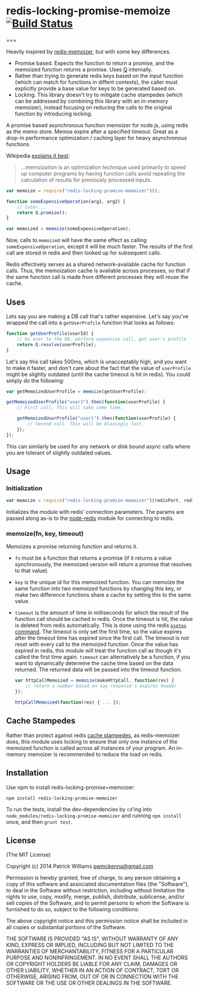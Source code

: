 # redis-locking-promise-memoize [![Build Status](https://travis-ci.org/pwmckenna/node-redis-locking-promise-memoizer.svg?branch=master)](https://travis-ci.org/pwmckenna/node-redis-locking-promise-memoizer)

===

Heavily inspired by [redis-memoizer](https://github.com/errorception/redis-memoizer), but with some key differences.

* Promise based. Expects the function to return a promise, and the memoized function returns a promise. Uses [Q](https://github.com/kriskowal/q) internally.
* Rather than trying to generate redis keys based on the input function (which can match for functions in diffent contexts), the caller must explicitly provide a base value for keys to be generated based on.
* Locking. This library doesn't try to mitigate cache stampedes (which can be addressed by combining this library with an in-memory memoizer), instead focusing on reducing the calls to the original function by introducing locking.

A promise based asynchronous function memoizer for node.js, using redis as the memo store. Memos expire after a specified timeout. Great as a drop-in performance optimization / caching layer for heavy asynchronous functions.

Wikipedia [explains it best](http://en.wikipedia.org/wiki/Memoization):
> ...memoization is an optimization technique used primarily to speed up computer programs by having function calls avoid repeating the calculation of results for previously processed inputs.

```javascript
var memoize = require("redis-locking-promise-memoizer")();

function someExpensiveOperation(arg1, arg2) {
	// later...
	return Q.promise();
}

var memoized = memoize(someExpensiveOperation);
```

Now, calls to `memoized` will have the same effect as calling `someExpensiveOperation`, except it will be much faster. The results of the first call are stored in redis and then looked up for subsequent calls.

Redis effectively serves as a shared network-available cache for function calls. Thus, the memoization cache is available across processes, so that if the same function call is made from different processes they will reuse the cache.

## Uses

Lets say you are making a DB call that's rather expensive. Let's say you've wrapped the call into a `getUserProfile` function that looks as follows:

```javascript
function getUserProfile(userId) {
	// Go over to the DB, perform expensive call, get user's profile
	return Q.resolve(userProfile);
}
```

Let's say this call takes 500ms, which is unacceptably high, and you want to make it faster, and don't care about the fact that the value of `userProfile` might be slightly outdated (until the cache timeout is hit in redis). You could simply do the following:

```javascript
var getMemoizedUserProfile = memoize(getUserProfile);

getMemoizedUserProfile("user1").then(function(userProfile) {
	// First call. This will take some time.

	getMemoizedUserProfile("user1").then(function(userProfile) {
		// Second call. This will be blazingly fast.
	});
});

```

This can similarly be used for any network or disk bound async calls where you are tolerant of slightly outdated values.

## Usage

### Initialization
```javascript
var memoize = require("redis-locking-promise-memoizer")(redisPort, redisHost, redisOptions);
```

Initializes the module with redis' connection parameters. The params are passed along as-is to the [node-redis](https://github.com/mranney/node_redis#rediscreateclientport-host-options) module for connecting to redis.

### memoize(fn, key, timeout)

Memoizes a promise returning function and returns it.

* `fn` must be a function that returns a promise (if it returns a value synchronously, the memoized version will return a promise that resolves to that value).

* `key` is the unique id for this memoized function. You can memoize the same function into two memoized functions by changing this key, or make two difference functions share a cache by setting this to the same value.

* `timeout` is the amount of time in milliseconds for which the result of the function call should be cached in redis. Once the timeout is hit, the value is deleted from redis automatically. This is done using the redis [`psetex` command](http://redis.io/commands/psetex). The timeout is only set the first time, so the value expires after the timeout time has expired since the first call. The timeout is not reset with every call to the memoized function. Once the value has expired in redis, this module will treat the function call as though it's called the first time again. `timeout` can alternatively be a function, if you want to dynamically determine the cache time based on the data returned. The returned data will be passed into the timeout function.

	```javascript
	var httpCallMemoized = memoize(makeHttpCall, function(res) {
		// return a number based on say response's expires header
	});

	httpCallMemoized(function(res) { ... });
	```

## Cache Stampedes

Rather than protect against redis [cache stampedes](http://en.wikipedia.org/wiki/Cache_stampede), as redis-memoizer does, this module uses locking to ensure that only one instance of the memoized function is called across all instances of your program. An in-memory memoizer is recommended to reduce the load on redis.

## Installation

Use npm to install redis-locking-promise=memoizer:
```
npm install redis-locking-promise-memoizer
```

To run the tests, install the dev-dependencies by `cd`'ing into `node_modules/redis-locking-promise-memoizer` and running `npm install` once, and then `grunt test`.

## License

(The MIT License)

Copyright (c) 2014 Patrick Williams <pwmckenna@gmail.com>

Permission is hereby granted, free of charge, to any person obtaining a copy of this software and associated documentation files (the "Software"), to deal in the Software without restriction, including without limitation the rights to use, copy, modify, merge, publish, distribute, sublicense, and/or sell copies of the Software, and to permit persons to whom the Software is furnished to do so, subject to the following conditions:

The above copyright notice and this permission notice shall be included in all copies or substantial portions of the Software.

THE SOFTWARE IS PROVIDED "AS IS", WITHOUT WARRANTY OF ANY KIND, EXPRESS OR IMPLIED, INCLUDING BUT NOT LIMITED TO THE WARRANTIES OF MERCHANTABILITY, FITNESS FOR A PARTICULAR PURPOSE AND NONINFRINGEMENT. IN NO EVENT SHALL THE AUTHORS OR COPYRIGHT HOLDERS BE LIABLE FOR ANY CLAIM, DAMAGES OR OTHER LIABILITY, WHETHER IN AN ACTION OF CONTRACT, TORT OR OTHERWISE, ARISING FROM, OUT OF OR IN CONNECTION WITH THE SOFTWARE OR THE USE OR OTHER DEALINGS IN THE SOFTWARE.
